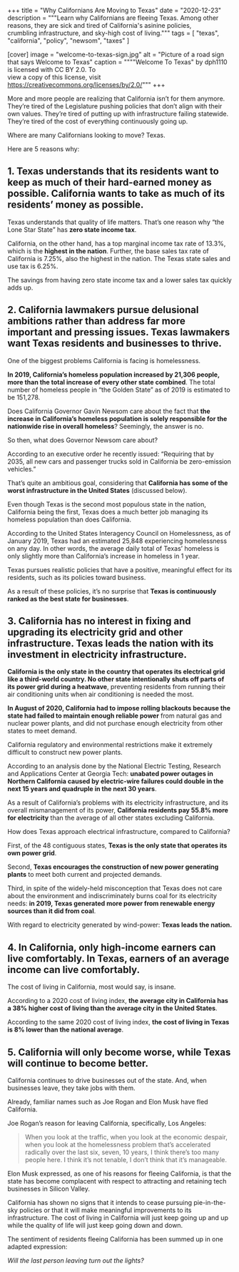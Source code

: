 +++
title = "Why Californians Are Moving to Texas"
date = "2020-12-23"
description = """Learn why Californians are fleeing Texas. Among other \
  reasons, they are sick and tired of California's asinine policies, \
  crumbling infrastructure, and sky-high cost of living."""
tags = [
  "texas",
  "california",
  "policy",
  "newsom",
  "taxes"
]

[cover]
image = "welcome-to-texas-sign.jpg"
alt = "Picture of a road sign that says Welcome to Texas"
caption = """\"Welcome To Texas\" by dph1110 is licensed with CC BY 2.0. To \
  view a copy of this license, visit \
  https://creativecommons.org/licenses/by/2.0/"""
+++

More and more people are realizing that California isn’t for them anymore.
They’re tired of the Legislature pushing policies that don’t align with their
own values. They’re tired of putting up with infrastructure failing statewide.
They’re tired of the cost of everything continuously going up.

Where are many Californians looking to move? Texas.

Here are 5 reasons why:

## 1. Texas understands that its residents want to keep as much of their hard-earned money as possible. California wants to take as much of its residents’ money as possible.

Texas understands that quality of life matters. That’s one reason why “the
Lone Star State” has **zero state income tax**.

California, on the other hand, has a top marginal income tax rate of 13.3%,
which is the **highest in the nation**. Further, the base sales tax rate of
California is 7.25%, also the highest in the nation. The Texas state sales and
use tax is 6.25%.

The savings from having zero state income tax and a lower sales tax quickly
adds up.

## 2. California lawmakers pursue delusional ambitions rather than address far more important and pressing issues. Texas lawmakers want Texas residents and businesses to thrive.

One of the biggest problems California is facing is homelessness.

**In 2019, California’s homeless population increased by 21,306 people, more
than the total increase of every other state combined**. The total number of
homeless people in “the Golden State” as of 2019 is estimated to be 151,278.

Does California Governor Gavin Newsom care about the fact that **the increase in
California’s homeless population is solely responsible for the nationwide
rise in overall homeless**? Seemingly, the answer is no.

So then, what does Governor Newsom care about?

According to an executive order he recently issued: “Requiring that by 2035,
all new cars and passenger trucks sold in California be zero-emission
vehicles.”

That’s quite an ambitious goal, considering that **California has some of the
worst infrastructure in the United States** (discussed below).

Even though Texas is the second most populous state in the nation, California
being the first, Texas does a much better job managing its homeless population
than does California.

According to the United States Interagency Council on Homelessness, as of
January 2019, Texas had an estimated 25,848 experiencing homelessness on any
day. In other words, the average daily total of Texas’ homeless is only
slightly more than California’s increase in homeless in 1 year.

Texas pursues realistic policies that have a positive, meaningful effect for
its residents, such as its policies toward business.

As a result of these policies, it’s no surprise that **Texas is continuously
ranked as the best state for businesses**.

## 3. California has no interest in fixing and upgrading its electricity grid and other infrastructure. Texas leads the nation with its investment in electricity infrastructure.

**California is the only state in the country that operates its electrical grid
like a third-world country. No other state intentionally shuts off parts of
its power grid during a heatwave**, preventing residents from running their
air conditioning units when air conditioning is needed the most.

**In August of 2020, California had to impose rolling blackouts because the
state had failed to maintain enough reliable power** from natural gas and
nuclear power plants, and did not purchase enough electricity from other
states to meet demand.

California regulatory and environmental restrictions make it extremely
difficult to construct new power plants.

According to an analysis done by the National Electric Testing, Research and
Applications Center at Georgia Tech: **unabated power outages in Northern
California caused by electric-wire failures could double in the next 15
years and quadruple in the next 30 years**.

As a result of California’s problems with its electricity infrastructure, and
its overall mismanagement of its power, **California residents pay 55.8% more
for electricity** than the average of all other states excluding California.

How does Texas approach electrical infrastructure, compared to California?

First, of the 48 contiguous states, **Texas is the only state that operates
its own power grid**.

Second, **Texas encourages the construction of new power generating plants**
to meet both current and projected demands.

Third, in spite of the widely-held misconception that Texas does not care
about the environment and indiscriminately burns coal for its electricity
needs: **in 2019, Texas generated more power from renewable energy sources
than it did from coal**.

With regard to electricity generated by wind-power: **Texas leads the
nation.**

## 4. In California, only high-income earners can live comfortably. In Texas, earners of an average income can live comfortably.

The cost of living in California, most would say, is insane.

According to a 2020 cost of living index, **the average city in California has
a 38% higher cost of living than the average city in the United States**.

According to the same 2020 cost of living index, **the cost of living in Texas
is 8% lower than the national average**.

## 5. California will only become worse, while Texas will continue to become better.

California continues to drive businesses out of the state. And, when
businesses leave, they take jobs with them.

Already, familiar names such as Joe Rogan and Elon Musk have fled California.

Joe Rogan’s reason for leaving California, specifically, Los Angeles:

> When you look at the traffic, when you look at the economic despair, when
> you look at the homelessness problem that’s accelerated radically over the
> last six, seven, 10 years, I think there’s too many people here. I think
> it’s not tenable, I don’t think that it’s manageable.

Elon Musk expressed, as one of his reasons for fleeing California, is that the
state has become complacent with respect to attracting and retaining tech
businesses in Silicon Valley.

California has shown no signs that it intends to cease pursuing pie-in-the-sky
policies or that it will make meaningful improvements to its infrastructure.
The cost of living in California will just keep going up and up while the
quality of life will just keep going down and down.

The sentiment of residents fleeing California has been summed up in one
adapted expression:

_Will the last person leaving turn out the lights?_
